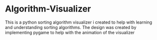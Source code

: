 # Algorithm-Visualizer
This is a python sorting algorithm visualizer i created to help with learning and understanding sorting algorithms. The design was created by implementing pygame to help with the animation of the visualizer
